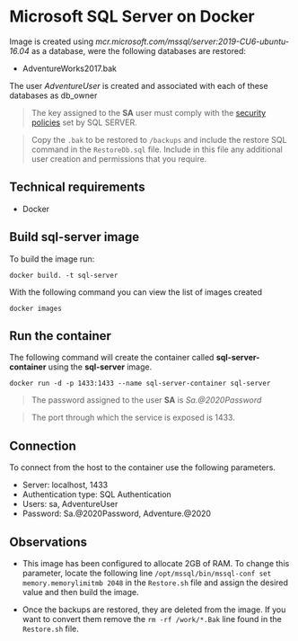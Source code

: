 # Microsoft SQL Server on Docker

Image is created using _mcr.microsoft.com/mssql/server:2019-CU6-ubuntu-16.04_ as a database, were the following databases are restored:

- AdventureWorks2017.bak

The user _AdventureUser_ is created and associated with each of these databases as db_owner

> The key assigned to the **SA** user must comply with the [security policies](https://docs.microsoft.com/en-us/sql/relational-databases/security/password-policy?view=sql-server-ver15) set by SQL SERVER.

> Copy the `.bak` to be restored to `/backups` and include the restore SQL command in the `RestoreDb.sql` file. Include in this file any additional user creation and permissions that you require.

## Technical requirements

- Docker

## Build sql-server image

To build the image run:

`docker build. -t sql-server`

With the following command you can view the list of images created

`docker images`

## Run the container

The following command will create the container called **sql-server-container** using the **sql-server** image.

`docker run -d -p 1433:1433 --name sql-server-container sql-server`

> The password assigned to the user **SA** is _Sa.@2020Password_

> The port through which the service is exposed is 1433.

## Connection

To connect from the host to the container use the following parameters.

- Server: localhost, 1433
- Authentication type: SQL Authentication
- Users: sa, AdventureUser
- Password: Sa.@2020Password, Adventure.@2020

## Observations

- This image has been configured to allocate 2GB of RAM. To change this parameter, locate the following line `/opt/mssql/bin/mssql-conf set memory.memorylimitmb 2048` in the `Restore.sh` file and assign the desired value and then build the image.

- Once the backups are restored, they are deleted from the image. If you want to convert them remove the `rm -rf /work/*.Bak` line found in the `Restore.sh` file.
